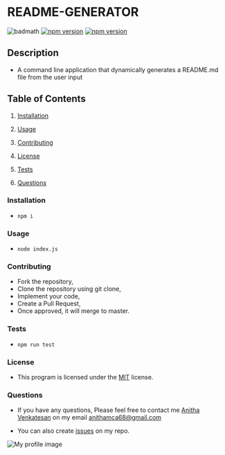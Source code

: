 
# README-GENERATOR
![badmath](https://img.shields.io/github/languages/top/nielsenjared/badmath)
[![npm version](https://badge.fury.io/js/cli.svg)](https://badge.fury.io/js/cli)
[![npm version](https://badge.fury.io/js/lodash.svg)](https://badge.fury.io/js/lodash)
## Description
* A command line application that dynamically generates a README.md file from the user input
## Table of Contents 
    
 1. [Installation](#installation)
    
 2. [Usage](#usage)
    
 3. [Contributing](#contributing)
    
 4. [License](#license)
    
 5. [Tests](#tests)
    
 6. [Questions](#questions)
### Installation
* `npm i ` 

### Usage
* `node index.js` 

### Contributing 

* Fork the repository,
* Clone the repository using git clone, 
* Implement your code,
* Create a Pull Request, 
* Once approved, it will merge to master.
### Tests 
* `npm run test` 

### License
* This program is licensed under the [MIT](https://choosealicense.com/licenses/mit/) license.
### Questions
* If you have any questions, Please feel free to contact me [Anitha Venkatesan](https://github.com/Anitha-Venkatesan) on my email anithamca68@gmail.com

* You can also create [issues](https://github.com/Anitha-Venkatesan/README-Generator/issues) on my repo.

 ![My profile image](https://avatars0.githubusercontent.com/u/59631087?v=4&s=200)
    